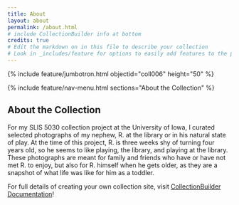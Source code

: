```yaml
---
title: About
layout: about
permalink: /about.html
# include CollectionBuilder info at bottom
credits: true
# Edit the markdown on in this file to describe your collection
# Look in _includes/feature for options to easily add features to the page
---
```


{% include feature/jumbotron.html objectid="coll006" height="50" %}

{% include feature/nav-menu.html sections="About the Collection" %}

## About the Collection

For my SLIS 5030 collection project at the University of Iowa, I curated selected photographs of my nephew, R. at the library or in his natural state of play. At the time of this project, R. is three weeks shy of turning four years old, so he seems to like playing, the library, and playing at the library. These photographs are meant for family and friends who have or have not met R. to enjoy, but also for R. himself when he gets older, as they are a snapshot of what life was like for him as a toddler.   



For full details of creating your own collection site, visit [CollectionBuilder Documentation](https://collectionbuilder.github.io/cb-docs/)!


